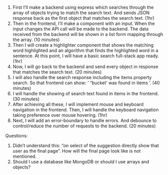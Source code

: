 1. First I'll make a backend using express which searches through the array of objects trying to match the search text. And sends JSON response back as the first object that matches the search text. (1hr)
2. Then in the frontend, I’ll make a component with an input. When the input changes the API call will be made to the backend. The data received from the backend will be shown in a list form mapping through the array. (10 minutes)
3. Then I will create a highlighter component that shows the matching word highlighted and an algorithm that finds the highlighted word in a sentence. At this point, I will have a basic search full-stack app ready. (1hr)
4. Now, I will go back to the backend and send every object in response that matches the search text. (20 minutes)
5. I will also handle the search response including the items property search. So that frontend can show: ‘ “bucket’ was found in items ’. (40 minutes)
6. I will handle the showing of search text found in items in the frontend. (30 minutes)
7. After achieving all these, I will implement mouse and keyboard navigation in the frontend. Then, I will handle the keyboard navigation taking preference over mouse hovering. (1hr)
8. Next, I will add an error-boundary to handle errors. And debounce to control/reduce the number of requests to the backend. (20 minutes)

Questions: 
1. Didn’t understand this: “on select of the suggestion directly show that user as the final page”. How will the final page look like is not mentioned.
2. Should I use a database like MongoDB or should I use arrays and objects?
